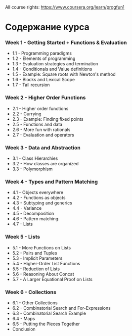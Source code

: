All course rights: https://www.coursera.org/learn/progfun1

# Содержание курса

### Week 1 - Getting Started + Functions & Evaluation

- 1.1 - Programming paradigms
- 1.2 - Elements of programming
- 1.3 - Evaluation strategies and termination
- 1.4 - Conditionals and Value definitions
- 1.5 - Example: Square roots with Newton's method
- 1.6 - Blocks and Lexical Scope
- 1.7 - Tail recursion

### Week 2 - Higher Order Functions

- 2.1 - Higher order functions
- 2.2 - Currying
- 2.3 - Example: Finding fixed points
- 2.5 - Functions and data
- 2.6 - More fun with rationals
- 2.7 - Evaluation and operators

### Week 3 - Data and Abstraction

- 3.1 - Class Hierarchies
- 3.2 - How classes are organized
- 3.3 - Polymorphism

### Week 4 - Types and Pattern Matching

- 4.1 - Objects everywhere
- 4.2 - Functions as objects
- 4.3 - Subtyping and generics
- 4.4 - Variance
- 4.5 - Decomposition
- 4.6 - Pattern matching
- 4.7 - Lists

### Week 5 - Lists

- 5.1 - More Functions on Lists
- 5.2 - Pairs and Tuples
- 5.3 - Implicit Parameters
- 5.4 - Higher-Order List Functions
- 5.5 - Reduction of Lists
- 5.6 - Reasoning About Concat
- 5.7 - A Larger Equational Proof on Lists

### Week 6 - Collections

- 6.1 - Other Collections
- 6.2 - Combinatorial Search and For-Expressions
- 6.3 - Combinatorial Search Example
- 6.4 - Maps
- 6.5 - Putting the Pieces Together
- Conclusion